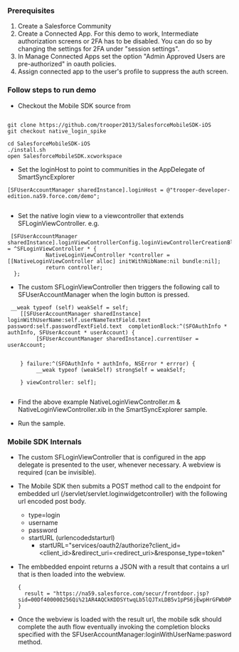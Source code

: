 ### Prerequisites
1. Create a Salesforce Community
2. Create a Connected App. For this demo to work, Intermediate authorization screens or 2FA has to be disabled. You can do so by changing the settings for 2FA under "session settings". 
3. In Manage Connected Apps set the option "Admin Approved Users are pre-authorized" in oauth policies. 
4. Assign connected app to the user's profile to suppress the auth screen. 

### Follow steps to run demo

* Checkout the Mobile SDK source from 
```

git clone https://github.com/trooper2013/SalesforceMobileSDK-iOS
git checkout native_login_spike

cd SalesforceMobileSDK-iOS
./install.sh
open SalesforceMobileSDK.xcworkspace
```

* Set the loginHost to point to communities in the AppDelegate of SmartSyncExplorer

```
[SFUserAccountManager sharedInstance].loginHost = @"trooper-developer-edition.na59.force.com/demo";


```
* Set the native login view to a viewcontroller that extends SFLoginViewController. e.g.

```
 [SFUserAccountManager sharedInstance].loginViewControllerConfig.loginViewControllerCreationBlock = ^SFLoginViewController * {
            NativeLoginViewController *controller = [[NativeLoginViewController alloc] initWithNibName:nil bundle:nil];
            return controller;
  };
```

* The custom SFLoginViewController then triggers the following call to SFUserAccountManager when the login button is pressed.

```
 __weak typeof (self) weakSelf = self;
    [[SFUserAccountManager sharedInstance] loginWithUserName:self.userNameTextField.text password:self.passwordTextField.text  completionBlock:^(SFOAuthInfo * authInfo, SFUserAccount * userAccount) {
         [SFUserAccountManager sharedInstance].currentUser = userAccount;
       
       
    } failure:^(SFOAuthInfo * authInfo, NSError * errror) {
         __weak typeof (weakSelf) strongSelf = weakSelf;
      
    } viewController: self];
    
```

* Find the above example NativeLoginViewController.m & NativeLoginViewController.xib in the SmartSyncExplorer sample. 

* Run the sample. 

###  Mobile SDK Internals

* The custom SFLoginViewController that is configured in the app delegate is presented to the user, whenever necessary. A  webview  is required (can be invisible). 


* The Mobile SDK then submits  a POST method call  to the endpoint for embedded url   (<loginhost>/servlet/servlet.loginwidgetcontroller) with the following url encoded post body.

     * type=login
     * username
     * password
     * startURL (urlencodedstarturl)
       * startURL="services/oauth2/authorize?client_id=<client_id>&redirect_uri=<redirect_uri>&response_type=token"

* The embbedded enpoint returns a JSON with a result that contains a url that is then loaded into the webview.
    ```
    {
      result = "https://na59.salesforce.com/secur/frontdoor.jsp?sid=00Df400000256Qi%21AR4AQCkKDDSYtwqLb5lQJTxLDB5v1pPS6jEwpHrGFWb0PX.fzjRNuNVEW59JEBfBT5qv73q3RoQMgR3SUozNGvjj9rbKgGVK&retURL=https%3A%2F%2Fna59.salesforce.com%2Fservlet%2Fnetworks%2Fsession%2Fcreate%3Furl%3D%252Fdemo%252Fservices%252Foauth2%252Fauthorize%253Fclient_id%253D3MVG9zlTNB8o8BA0hXyea5QTe0bQwSvcHdxbxgB9WtIalxYfhq.qX4E5wbNUoSCQQbqxMg6W0sySQLECB9JUn%2526redirect_uri%253Dtrooper%253A%252F%252Foauth%252Fdone%2526response_type%253Dtoken%26site%3D0DMf4000000gwV7%26inst%3Df4&apv=1&allp=1&untethered=&cshc=4000000TY1z400000256Qi&refURL=https%3A%2F%2Fna59.salesforce.com%2Fsecur%2Ffrontdoor.jsp";
  }

    ```
* Once the webview is loaded with the result url, the mobile sdk should complete the auth flow eventually invoking the completion blocks specified with the SFUserAccountManager:loginWithUserName:pasword method.

  
